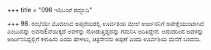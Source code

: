 +++
title = "098 ಇನಿಬರಿರೆ ರಮ್ಭಾದಿ"

+++
98. ರಂಭೆಯೇ ಮೊದಲಾದ ಅಪ್ಸರೆಯರಲ್ಲಿ ಊರ್ವಶಿಯ ಮೇಲೆ ಅರ್ಜುನನಿಗೆ ಅಪೇಕ್ಷೆಯುಂಟಾಗಿದೆ ಎಂಬುದನ್ನು ಅವನುÉವೆಯಿಕ್ಕದೆ ಅವಳನ್ನು ನೋಡುತ್ತಿದ್ದದನ್ನು ಗಮನಿಸಿ ಅರಿತಿದ್ದೇನೆ. ಆದುದರಿಂದ ಅವಳನ್ನು ಅರ್ಜುನನಿದ್ದಲ್ಲಿಗೆ ಕಳುಹಿಸು ಎಂದು ಹೇಳಲು, ಚಿತ್ರಸೇನನು ಅಪ್ಪಣೆ ಎಂದು ಊರ್ವಶಿಯ ಮನೆಗೆ ಬಂದನು.